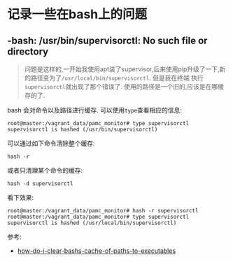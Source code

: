# 记录一些在bash上的问题
## -bash: /usr/bin/supervisorctl: No such file or directory
> 问题是这样的,一开始我使用apt装了supervisor,后来使用pip升级了一下,新的路径变为了```/usr/local/bin/supervisorctl```. 但是我在终端
执行```supervisorctl```就出现了那个错误了. 使用的路径是一个旧的,应该是在哪缓存的了.

bash 会对命令以及路径进行缓存. 可以使用```type```查看相应的信息:
```
root@master:/vagrant_data/pamc_monitor# type supervisorctl
supervisorctl is hashed (/usr/bin/supervisorctl)
```
可以通过如下命令清除整个缓存:
```
hash -r
```
或者只清理某个命令的缓存:
```
hash -d supervisorctl
```
看下效果:
```
root@master:/vagrant_data/pamc_monitor# hash -r supervisorctl
root@master:/vagrant_data/pamc_monitor# type supervisorctl
supervisorctl is hashed (/usr/local/bin/supervisorctl)
```

参考:
- [how-do-i-clear-bashs-cache-of-paths-to-executables](http://unix.stackexchange.com/questions/5609/how-do-i-clear-bashs-cache-of-paths-to-executables)

